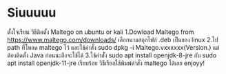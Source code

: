# Siuuuuu
ตั้งใจเรียน
วิธีติดตั้ง Maltego on ubuntu or kali 
1.Dowload Maltego  from https://www.maltego.com/downloads/ เลือกนามสกุลไฟล์ .deb เป็นของ linux
2.ไป path ที่โหลด maltego ไว้ และใช้คำสั่ง sudo dpkg -i Maltego.vxxxxxx(Version.) 
แต่ต้องติดตั้ง Java ก่อนนะถึงจะใช้ได้
3.ใช้คำสัั่ง sudo apt install openjdk-8-jre กับ sudo apt install openjdk-11-jre
เรียบร้อย วิธีเรียกใช้พิมพ์คำสั่ง maltego ได้เลย enjoyy!
